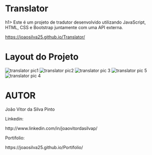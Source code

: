 <h1>Translator</h1>h1>
Este é um projeto de tradutor desenvolvido utilizando JavaScript, HTML, CSS e Bootstrap juntamente com uma API externa.

https://joaosilva25.github.io/Translator/

<h1>Layout do Projeto</h1>


![translator pic1](https://github.com/joaosilva25/Translator/assets/117541067/bc17b740-ac3a-44e4-be4f-2ec7940b74e0)
![translator pic2](https://github.com/joaosilva25/Translator/assets/117541067/ef51c7e6-b682-47cd-8215-91b0aba78620)
![translator pic 3](https://github.com/joaosilva25/Translator/assets/117541067/f4f7b00e-6844-4012-a277-5ef093140e5f)
![translator pic 5](https://github.com/joaosilva25/Translator/assets/117541067/5597e24d-5915-47e0-8e62-ab166afaf2f0)
![translator pic 4](https://github.com/joaosilva25/Translator/assets/117541067/999b45fc-f9c6-4130-93b5-4e6ab25dfef5)

<h1>AUTOR</h1>
<p>João Vitor da Silva Pinto</p>

<p>Linkedin:</p>
<p>http://www.linkedin.com/in/joaovitordasilvap/</p>


<p>Portifolio:</p>
https://joaosilva25.github.io/Portifolio/
